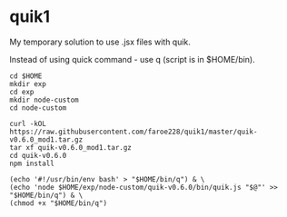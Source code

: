 # quik1

My temporary solution to use .jsx files with quik.

Instead of using quick command - use q (script is in $HOME/bin).

```
cd $HOME
mkdir exp
cd exp
mkdir node-custom
cd node-custom

curl -kOL https://raw.githubusercontent.com/faroe228/quik1/master/quik-v0.6.0_mod1.tar.gz
tar xf quik-v0.6.0_mod1.tar.gz
cd quik-v0.6.0
npm install

(echo '#!/usr/bin/env bash' > "$HOME/bin/q") & \
(echo 'node $HOME/exp/node-custom/quik-v0.6.0/bin/quik.js "$@"' >> "$HOME/bin/q") & \
(chmod +x "$HOME/bin/q")
```


